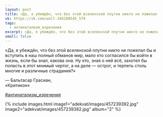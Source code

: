 ```yaml
---
layout: post
title: «Да, я убеждён, что без этой вселенской плутни никто не пожелал бы и вступить в наш полный обманов мир...»
vk: https://vk.com/wall-166188545_579
tags:
  - антинатализм_изречения
excerpt: «Да, я убеждён, что без этой вселенской плутни никто не пожелал бы и вступить в наш полный обманов мир, мало кто согласился бы войти в жизнь, если бы знал, какова она. Ну кто, зная о ней всё, захотел бы попасть в этот мнимый чертог, а на деле — острог, и терпеть столь многие и различные страдания?» — Бальтасар Грасиан, «Критикон»
small: false
---
```

«Да, я убеждён, что без этой вселенской плутни никто не пожелал бы и вступить в наш полный обманов мир, мало кто согласился бы войти в жизнь, если бы знал, какова она. Ну кто, зная о ней всё, захотел бы попасть в этот мнимый чертог, а на деле — острог, и терпеть столь многие и различные страдания?»

— Бальтасар Грасиан,<br>
«Критикон»

[#антинатализм_изречения](poisk.html#антинатализм_изречения)

{% include images.html image1="adekvat/images/457239392.jpg" image2="adekvat/images/457239382.jpg" album="2" %}